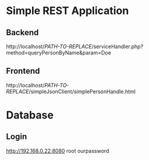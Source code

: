 # Simple REST Application

## Backend
http://localhost/*PATH-TO-REPLACE*/serviceHandler.php?method=queryPersonByName&param=Doe


## Frontend
http://localhost/*PATH-TO-REPLACE*/simpleJsonClient/simplePersonHandle.html


# Database

## Login
http://192.168.0.22:8080
root
ourpassword